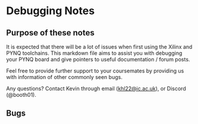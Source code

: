 # Debugging Notes

## Purpose of these notes
It is expected that there will be a lot of issues when first using the Xilinx and PYNQ toolchains. This markdown file aims to assist you with debugging your PYNQ board and give pointers to useful documentation / forum posts.

Feel free to provide further support to your coursemates by providing us with information of other commonly seen bugs. 

Any questions? Contact Kevin through email (khl22@ic.ac.uk), or Discord (@booth01).

## Bugs

### 

